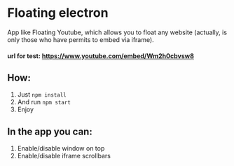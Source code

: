 # Floating electron

App like Floating Youtube, which allows you to float any website (actually, is only those who have permits to embed via iframe).

#### url for test: https://www.youtube.com/embed/Wm2h0cbvsw8

## How:
1. Just ``` npm install ```
2. And run ``` npm start ```
3. Enjoy

## In the app you can:
1. Enable/disable window on top
2. Enable/disable iframe scrollbars
